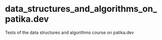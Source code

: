 # data_structures_and_algorithms_on_patika.dev
Tests of the data structures and algorithms course on patika.dev
